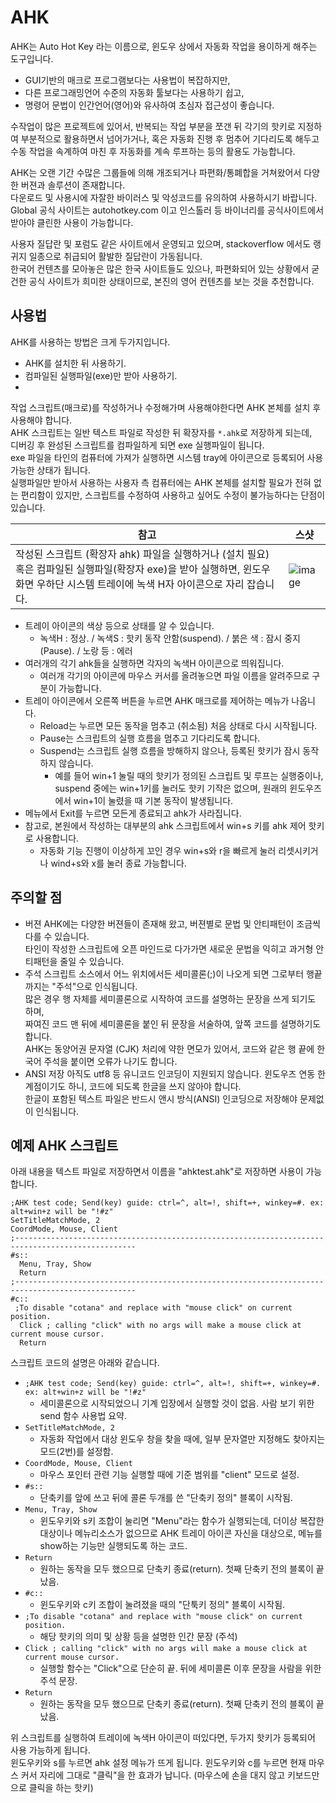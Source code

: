 # AHK
AHK는 Auto Hot Key 라는 이름으로, 윈도우 상에서 자동화 작업을 용이하게 해주는 도구입니다.  
* GUI기반의 매크로 프로그램보다는 사용법이 복잡하지만,  
* 다른 프로그래밍언어 수준의 자동화 툴보다는 사용하기 쉽고,  
* 명령어 문법이 인간언어(영어)와 유사하여 초심자 접근성이 좋습니다.  

수작업이 많은 프로젝트에 있어서, 반복되는 작업 부분을 쪼갠 뒤 각기의 핫키로 지정하여 부분적으로 활용하면서 넘어가거나, 
혹은 자동화 진행 후 멈추어 기다리도록 해두고 수동 작업을 속계하여 마친 후 자동화를 계속 루프하는 등의 활용도 가능합니다.  

AHK는 오랜 기간 수많은 그룹들에 의해 개조되거나 파편화/통폐합을 거쳐왔어서 다양한 버젼과 솔루션이 존재합니다.  
다운로드 및 사용시에 자잘한 바이러스 및 악성코드를 유의하여 사용하시기 바랍니다.  
Global 공식 사이트는 autohotkey.com 이고 인스톨러 등 바이너리를 공식사이트에서 받아야 클린한 사용이 가능합니다.  

사용자 질답란 및 포럼도 같은 사이트에서 운영되고 있으며, stackoverflow 에서도 랭귀지 일종으로 취급되어 활발한 질답란이 가동됩니다.  
한국어 컨텐츠를 모아놓은 많은 한국 사이트들도 있으나, 파편화되어 있는 상황에서 굳건한 공식 사이트가 희미한 상태이므로, 
본진의 영어 컨텐츠를 보는 것을 추천합니다.  

## 사용법 
AHK를 사용하는 방법은 크게 두가지입니다.  
* AHK를 설치한 뒤 사용하기.  
* 컴파일된 실행파일(exe)만 받아 사용하기.  
* 
작업 스크립트(매크로)를 작성하거나 수정해가며 사용해야한다면 AHK 본체를 설치 후 사용해야 합니다.  
AHK 스크립트는 일반 텍스트 파일로 작성한 뒤 확장자를 ```*.ahk```로 저장하게 되는데,  
디버깅 후 완성된 스크립트를 컴파일하게 되면 exe 실행파일이 됩니다.  
exe 파일을 타인의 컴퓨터에 가져가 실행하면 시스템 tray에 아이콘으로 등록되어 사용 가능한 상태가 됩니다.  
실행파일만 받아서 사용하는 사용자 측 컴퓨터에는 AHK 본체를 설치할 필요가 전혀 없는 편리함이 있지만, 
스크립트를 수정하여 사용하고 싶어도 수정이 불가능하다는 단점이 있습니다.  

참고 | 스샷
|---|---|
작성된 스크립트 (확장자 ahk) 파일을 실행하거나 (설치 필요) 혹은 컴파일된 실행파일(확장자 exe)을 받아 실행하면, 윈도우 화면 우하단 시스템 트레이에 녹색 H자 아이콘으로 자리 잡습니다. | ![image](https://user-images.githubusercontent.com/49431924/192215298-f6c2635d-d6ce-4d9d-9c96-a626d4d7043e.png)

* 트레이 아이콘의 색상 등으로 상태를 알 수 있습니다. 
  * 녹색H : 정상. / 녹색S : 핫키 동작 안함(suspend). / 붉은 색 : 잠시 중지(Pause). / 노랑 등 : 에러
* 여러개의 각기 ahk들을 실행하면 각자의 녹색H 아이콘으로 띄워집니다.  
  * 여러개 각기의 아이콘에 마우스 커서를 올려놓으면 파일 이름을 알려주므로 구분이 가능합니다.  
* 트레이 아이콘에서 오른쪽 버튼을 누르면 AHK 매크로를 제어하는 메뉴가 나옵니다.  
  * Reload는 누르면 모든 동작을 멈추고 (취소됨) 처음 상태로 다시 시작됩니다.  
  * Pause는 스크립트의 실행 흐름을 멈추고 기다리도록 합니다.  
  * Suspend는 스크립트 실행 흐름을 방해하지 않으나, 등록된 핫키가 잠시 동작하지 않습니다.  
    * 예를 들어 win+1 눌릴 때의 핫키가 정의된 스크립트 및 루프는 실행중이나, suspend 중에는 win+1키를 눌러도 핫키 기작은 없으며, 원래의 윈도우즈에서 win+1이 눌렸을 때 기본 동작이 발생됩니다.  
* 메뉴에서 Exit를 누르면 모든게 종료되고 ahk가 사라집니다.  
* 참고로, 본원에서 작성하는 대부분의 ahk 스크립트에서 win+s 키를 ahk 제어 핫키로 사용합니다.  
  * 자동화 기능 진행이 이상하게 꼬인 경우 win+s와 r을 빠르게 눌러 리셋시키거나 wind+s와 x를 눌러 종료 가능합니다.  

## 주의할 점 
* 버젼 
AHK에는 다양한 버젼들이 존재해 왔고, 버젼별로 문법 및 안티패턴이 조금씩 다를 수 있습니다.  
타인이 작성한 스크립트에 오픈 마인드로 다가가면 새로운 문법을 익히고 과거형 안티패턴을 줄일 수 있습니다.  
* 주석 
스크립트 소스에서 어느 위치에서든 세미콜론(;)이 나오게 되면 그로부터 행끝까지는 "주석"으로 인식됩니다.  
많은 경우 행 자체를 세미콜론으로 시작하여 코드를 설명하는 문장을 쓰게 되기도 하며,  
짜여진 코드 맨 뒤에 세미콜론을 붙인 뒤 문장을 서술하여, 앞쪽 코드를 설명하기도 합니다.  
AHK는 동양어권 문자열 (CJK) 처리에 약한 면모가 있어서, 코드와 같은 행 끝에 한국어 주석을 붙이면 오류가 나기도 합니다.  
* ANSI 저장
아직도 utf8 등 유니코드 인코딩이 지원되지 않습니다. 윈도우즈 연동 한계점이기도 하니, 코드에 되도록 한글을 쓰지 않아야 합니다.  
한글이 포함된 텍스트 파일은 반드시 앤시 방식(ANSI) 인코딩으로 저장해야 문제없이 인식됩니다.  

## 예제 AHK 스크립트  
아래 내용을 텍스트 파일로 저장하면서 이름을 "ahktest.ahk"로 저장하면 사용이 가능합니다.  
```
;AHK test code; Send(key) guide: ctrl=^, alt=!, shift=+, winkey=#. ex: alt+win+z will be "!#z"
SetTitleMatchMode, 2
CoordMode, Mouse, Client
;-------------------------------------------------------------------------------------------------
#s::
  Menu, Tray, Show
  Return
;-------------------------------------------------------------------------------------------------
#c::
 ;To disable "cotana" and replace with "mouse click" on current position.
  Click ; calling "click" with no args will make a mouse click at current mouse cursor.
  Return

```
스크립트 코드의 설명은 아래와 같습니다.  
* ```;AHK test code; Send(key) guide: ctrl=^, alt=!, shift=+, winkey=#. ex: alt+win+z will be "!#z"```
  * 세미콜론으로 시작되었으니 기계 입장에서 실행할 것이 없음. 사람 보기 위한 send 함수 사용법 요약.  
* ```SetTitleMatchMode, 2```
  * 자동화 작업에서 대상 윈도우 창을 찾을 때에, 일부 문자열만 지정해도 찾아지는 모드(2번)를 설정함.  
* ```CoordMode, Mouse, Client```
  * 마우스 포인터 관련 기능 실행할 때에 기준 범위를 "client" 모드로 설정.  
* ```#s::```  
  * 단축키를 앞에 쓰고 뒤에 콜론 두개를 쓴 "단축키 정의" 블록이 시작됨.  
* ```Menu, Tray, Show```  
  * 윈도우키와 s키 조합이 눌리면 "Menu"라는 함수가 실행되는데, 더이상 복잡한 대상이나 메뉴리소스가 없으므로 AHK 트레이 아이콘 자신을 대상으로, 메뉴를 show하는 기능만 실행되도록 하는 코드.  
* ```Return```  
  * 원하는 동작을 모두 했으므로 단축키 종료(return). 첫째 단축키 전의 블록이 끝났음.  
* ```#c::```  
  * 윈도우키와 c키 조합이 눌려졌을 때의 "단툭키 정의" 블록이 시작됨.  
* ```;To disable "cotana" and replace with "mouse click" on current position.```  
  * 해당 핫키의 의미 및 상황 등을 설명한 인간 문장 (주석)
* ```Click ; calling "click" with no args will make a mouse click at current mouse cursor.```  
  * 실행할 함수는 "Click"으로 단순히 끝. 뒤에 세미콜론 이후 문장을 사람을 위한 주석 문장.  
* ```Return```  
  * 원하는 동작을 모두 했으므로 단축키 종료(return). 첫째 단축키 전의 블록이 끝났음.  

위 스크립트를 실행하여 트레이에 녹색H 아이콘이 떠있다면, 두가지 핫키가 등록되어 사용 가능하게 됩니다.  
윈도우키와 s를 누르면 ahk 설정 메뉴가 뜨게 됩니다. 윈도우키와 c를 누르면 현재 마우스 커서 자리에 그대로 "클릭"을 한 효과가 납니다. (마우스에 손을 대지 않고 키보드만으로 클릭을 하는 핫키)  
